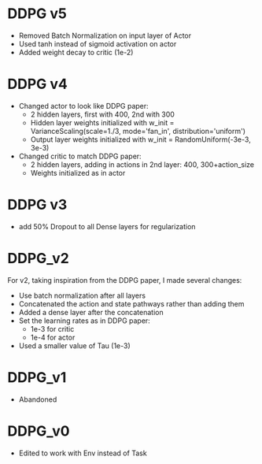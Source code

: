 # DDPG v5
- Removed Batch Normalization on input layer of Actor
- Used tanh instead of sigmoid activation on actor
- Added weight decay to critic (1e-2)

# DDPG v4
- Changed actor to look like DDPG paper:
  - 2 hidden layers, first with 400, 2nd with 300
  - Hidden layer weights initialized with w_init = VarianceScaling(scale=1./3, mode='fan_in', distribution='uniform')
  - Output layer weights initialized with w_init = RandomUniform(-3e-3, 3e-3)
- Changed critic to match DDPG paper:
  - 2 hidden layers, adding in actions in 2nd layer: 400, 300+action_size
  - Weights initialized as in actor

# DDPG v3
- add 50% Dropout to all Dense layers for regularization

# DDPG_v2
For v2, taking inspiration from the DDPG paper, I made several changes:
- Use batch normalization after all layers
- Concatenated the action and state pathways rather than adding them
- Added a dense layer after the concatenation
- Set the learning rates as in DDPG paper:
  - 1e-3 for critic
  - 1e-4 for actor
- Used a smaller value of Tau (1e-3)

# DDPG_v1
- Abandoned

# DDPG_v0
- Edited to work with Env instead of Task
